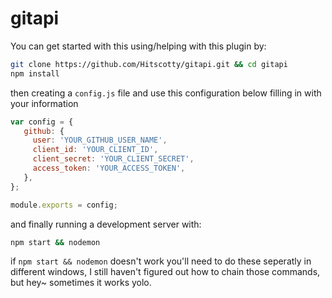 # gitapi

You can get started with this using/helping with this plugin by:
 ``` bash    
git clone https://github.com/Hitscotty/gitapi.git && cd gitapi 
npm install 
 ```  
then creating a `config.js` file and use this configuration below filling in with your information

```js
var config = {
   github: {
     user: 'YOUR_GITHUB_USER_NAME',
     client_id: 'YOUR_CLIENT_ID',
     client_secret: 'YOUR_CLIENT_SECRET',
     access_token: 'YOUR_ACCESS_TOKEN',
   },
};

module.exports = config;
 ```  
 
and finally running a development server with:

```bash
npm start && nodemon
 ```
 
 if `npm start && nodemon` doesn't work you'll need to do these seperatly in different windows, I still haven't
 figured out how to chain those commands, but hey~ sometimes it works yolo.     
    

